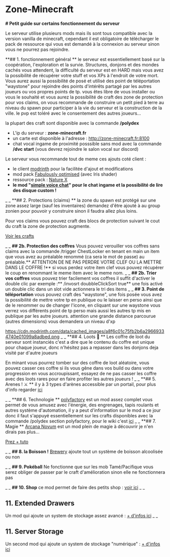 # Zone-Minecraft

**# Petit guide sur certains fonctionnement du serveur**

Le serveur utilise plusieurs mods mais ils sont tous compatible avec la version vanilla de minecraft, cependant il est obligatoire de télécharger le pack de ressource qui vous est demandé à la connexion au serveur sinon vous ne pourrez pas rejoindre.

**## 1. fonctionnement général **
le serveur est essentiellement basé sur la coopération, l'exploration et la survie. Structures, donjons et des mondes cachés vous attendent, la difficulté du serveur est en HARD mais vous avez la possibilité de récupérer votre stuff et vos XPs à l'endroit de votre mort. Vous aurez aussi la possibilité de posé et utilisé des point de téléportation "waystone" pour rejoindre des points d'intérêts partagé par les autres joueurs ou vos propres points de tp.
vous êtes libre de vous installer ou vous le souhaité et vous aurez la possibilité de craft des zone de protection pour vos claims, on vous recommande de construire un petit pied à terre au niveau du spawn pour participer à la vie du serveur et la construction de la ville. le pvp est toléré avec le consentement des autres joueurs...

la plupart des craft sont disponible avec la commande **/polydex**

* L'ip du serveur : **zone-minecraft.fr**
* un carte est disponible à l'adresse :  http://zone-minecraft.fr:8100
* chat vocal ingame de proximité posssible sans mod avec la commande **/dvc start** (vous devrez rejoindre le salon vocal sur discord)

Le serveur vous recommande tout de meme ces ajouts coté client :
* le client [modrinth](https://modrinth.com/app) pour la facilitée d'ajout et modifications
* mod pack [Fabulously optimised](https://modrinth.com/modpack/fabulously-optimized) (avec Iris shader)
* ressource pack : [Nature X](https://modrinth.com/resourcepack/nature-x)
* **le mod "[simple voice chat](https://modrinth.com/plugin/simple-voice-chat)" pour le chat ingame et la possibilité de lire des disque custom !**

_ _
**## 2. Protections (claims) **
la zone du spawn est protégé sur une zone assez large (sauf les inventaires) demandez d'être ajouté à au group zonien pour pouvoir y construire sinon il faudra allez plus loins.

Pour vos claims vous pouvez craft des blocs de protection suivant le cout du craft la zone de protection augmente.

[Voir les crafts](https://github.com/Patbox/get-off-my-lawn-reserved/blob/1.19.4/recipes.md)

_ _
**## 2b. Protection des coffres**
Vous pouvez verouiller vos coffres sans claims avec la commande /trigger ChestLocker en tenant en main un item que vous avez au préalable renommé (ca sera le mot de passe) au préalable.** ATTENTION DE NE PAS PERDRE VOTRE CLEF OU LA METTRE DANS LE COFFRE !** si vous perdez votre item clef vous pouvez récupérer le coup en renommant le meme item avec le meme nom.
_ _
**## 2b. Trier vos coffres**
vous pouvez trier facilement vos coffres il suffit d'activer le double clic par exemple :** /invosrt doubbleClickSort true**
une fois activé un double clic dans un slot vide actionnera le tri des items
_ _ 
**## 3. Point de téléportation**
vous pouvez craft des "waystone", une fois posée vous avez la possibilité de mettre votre tp en publique ou le laisser en perso ainsi que de le renommer ou de changer l'icone, en cliquant sur une waystone vous verrez vos différents point de tp perso mais aussi les autres tp mis en publique par les autre joueurs. attention une grande distance parcourue (autres dimensions) vous demandera un niveau d'xp

https://cdn.modrinth.com/data/cached_images/a8f6c01c75fb2b6a29669334740e01099a8adbed.png
_ _ 
**## 4. Loots :gem: **
Les coffre de loot du serveur sont instanciés c'est a dire que le contenu du coffre est unique pour chaque joueur, donc n'hésitez pas a repasser dans les donjons deja visité par d'autre joueurs

En minant vous pourrez tomber sur des coffre de loot aléatoire, vous pouvez casser ces coffre si ils vous gêne dans vos build ou dans votre progression en vous accroupissant, essayez de ne pas casser les coffre avec des loots rares pour en faire profiter les autres joueurs !
_ _ 
**## 5. Arenes ! :crossed_swords: **
il y à 3 types d'arènes accessible par un portail, pour plus d'info regarder [ici](https://modrinth.com/datapack/colosseum-of-fools)

_ _ 
**## 6. Technologie **
[polyfactory](https://cdn.modrinth.com/data/MikpSrAF/images/c9f682a402dba65fef2812de960456f42463b003.png) est un mod assez complet vous permet de vous amusez avec l'énergie, des engrenages, tapis roulants et autres système d'automation, il y a peut d'information sur le mod a ce jour donc il faut s'appuyé essentiellement sur les crafts disponibles avec la commande /polydex section polyfactory, pour le wiki c'est [ici](https://modded.wiki/w/Mod:PolyFactory)
_ _
**## 7. Magie **
[Arcana Novum](https://github.com/borisshoes/ArcanaNovum) est un mod plein de magie à découvrir je n'en dirais pas plus...

[Prez + tuto](https://www.youtube.com/watch?v=JU-iLKURhzw)

_ _
**## 8. la Boisson !**
[Brewery](https://modrinth.com/mod/brewery) ajoute tout un système de boisson alcoolisée ou non

_ _
**## 9. Pokéball**
Ne fonctionne que sur les mob Tamé/Pacifique vous serez obliger de passer par le craft d'amélioration sinon elle ne fonctionnera pas

_ _
**## 10. Shop**
ce mod permet de faire des petits shop : [voir ici](https://modrinth.com/mod/universal-shops)
_ _
## 11. Extended Drawers
Un mod qui ajoute un system de stockage assez avancé : [+ d'infos ici](https://modrinth.com/mod/extended-drawers)
_ _
## 11. Server Storage
Un second mod qui ajoute un system de stockage "numérique" :  [+ d'infos ici](https://modrinth.com/mod/server-storage)
